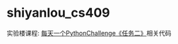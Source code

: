 shiyanlou_cs409
===============

实验楼课程: [每天一个PythonChallenge《任务二》](http://www.shiyanlou.com/courses/409)相关代码